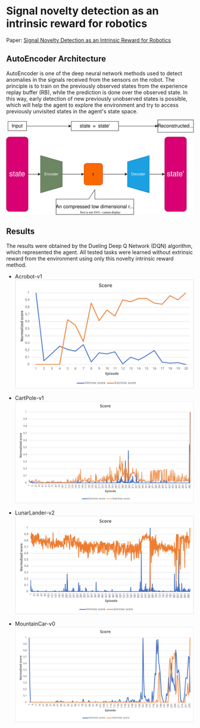 # Signal novelty detection as an intrinsic reward for robotics

Paper: [Signal Novelty Detection as an Intrinsic Reward for Robotics](https://doi.org/10.3390/s23083985)

## AutoEncoder Architecture
AutoEncoder is one of the deep neural network methods used to detect anomalies in the signals received from the sensors on the robot. The principle is to train on the previously observed states from the experience replay buffer (RB), while the prediction is done over the observed state. In this way, early detection of new previously unobserved states is possible, which will help the agent to explore the environment and try to access previously unvisited states in the agent's state space.

![AutoEncoder](imgs/Figure_1.svg)

## Results
The results were obtained by the Dueling Deep Q Network (DQN) algorithm, which represented the agent. All tested tasks were learned without extrinsic reward from the environment using only this novelty intrinsic reward method.

* Acrobot-v1
![AutoEncoder](imgs/Figure_2.svg)

* CartPole-v1
![AutoEncoder](imgs/Figure_4.svg)

* LunarLander-v2
![AutoEncoder](imgs/Figure_6.svg)

* MountainCar-v0
![AutoEncoder](imgs/Figure_8.svg)
